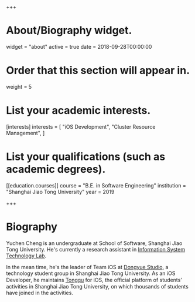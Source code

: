 +++
# About/Biography widget.
widget = "about"
active = true
date = 2018-09-28T00:00:00

# Order that this section will appear in.
weight = 5

# List your academic interests.
[interests]
  interests = [
    "iOS Development",
    "Cluster Resource Management",
  ]

# List your qualifications (such as academic degrees).
[[education.courses]]
  course = "B.E. in Software Engineering"
  institution = "Shanghai Jiao Tong University"
  year = 2019
 
+++

# Biography

Yuchen Cheng is an undergraduate at School of Software, Shanghai Jiao Tong University. He's currently a research assistant in [Information System Technology Lab](http://ist.sjtu.edu.cn/).

In the mean time, he's the leader of Team iOS at [Dongyue Studio](https://dongyueweb.com/), a technology student group in Shanghai Jiao Tong University. As an iOS Developer, he maintains [Tongqu](https://tongqu.me) for iOS, the oﬃcial platform of students’ activities in Shanghai Jiao Tong University, on which thousands of students have joined in the activities.
